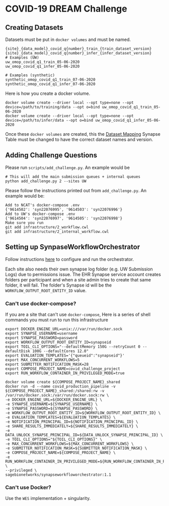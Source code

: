 # COVID-19 DREAM Challenge

## Creating Datasets

Datasets must be put in `docker volumes` and must be named.

```
{site}_{data_model}_covid_q{number}_train_{train_dataset_version}
{site}_{data_model}_covid_q{number}_infer_{infer_dataset_version}
# Examples (UW)
uw_omop_covid_q1_train_05-06-2020
uw_omop_covid_q1_infer_05-06-2020

# Examples (synthetic)
synthetic_omop_covid_q1_train_07-06-2020
synthetic_omop_covid_q1_infer_07-06-2020
```

Here is how you create a docker volume.

```
docker volume create --driver local --opt type=none --opt device=/path/to/training/data --opt o=bind uw_omop_covid_q1_train_05-06-2020
docker volume create --driver local --opt type=none --opt device=/path/to/infer/data --opt o=bind uw_omop_covid_q1_infer_05-06-2020
```

Once these `docker volumes` are created, this the [Dataset Mapping](https://www.synapse.org/#!Synapse:syn22093564) Synapse Table must be changed to have the correct dataset names and version.

## Adding Challenge Questions
Please run `scripts/add_challenge.py`. An example would be

```
# This will add the main submission queues + internal queues
python add_challenge.py 2 --sites UW
```

Please follow the instructions printed out from `add_challenge.py`.  An example would be:

```
Add to NCAT's docker-compose .env
{'9614502': 'syn22076995', '9614503': 'syn22076996'}
Add to UW's docker-compose .env
{'9614504': 'syn22076997', '9614505': 'syn22076998'}
Make sure you run
git add infrastructure/2_workflow.cwl
git add infrastructure/2_internal_workflow.cwl
```

## Setting up SynpaseWorkflowOrchestrator

Follow instructions [here](https://github.com/Sage-Bionetworks/SynapseWorkflowOrchestrator) to configure and run the orchestrator.

Each site also needs their own synapse log folder (e.g. UW Submission Logs) due to permissions issue. The EHR Synapse service account creates folders per participant and when a site admin tries to create that same folder, it will fail.  The folder's Synapse id will be the `WORKFLOW_OUTPUT_ROOT_ENTITY_ID` value.


### Can't use docker-compose?

If you are a site that can't use `docker-compose`, Here is a series of shell commands you must run to run this infrastructure
```
export DOCKER_ENGINE_URL=unix:///var/run/docker.sock
export SYNAPSE_USERNAME=username
export SYNAPSE_PASSWORD=password
export WORKFLOW_OUTPUT_ROOT_ENTITY_ID=synapseid
export TOIL_CLI_OPTIONS="--defaultMemory 150G --retryCount 0 --defaultDisk 100G --defaultCores 12.0"
export EVALUATION_TEMPLATES='{"queueid":"synapseid"}'
export MAX_CONCURRENT_WORKFLOWS=5
export SUBMITTER_NOTIFICATION_MASK=28
export COMPOSE_PROJECT_NAME=covid_challenge_project
export RUN_WORKFLOW_CONTAINER_IN_PRIVILEGED_MODE=true

docker volume create ${COMPOSE_PROJECT_NAME}_shared
docker run -d --name covid_production_pipeline -v ${COMPOSE_PROJECT_NAME}_shared:/shared:rw -v /var/run/docker.sock:/var/run/docker.sock:rw \
-e DOCKER_ENGINE_URL=${DOCKER_ENGINE_URL} \
-e SYNAPSE_USERNAME=${SYNAPSE_USERNAME} \
-e SYNAPSE_PASSWORD=${SYNAPSE_PASSWORD} \
-e WORKFLOW_OUTPUT_ROOT_ENTITY_ID=${WORKFLOW_OUTPUT_ROOT_ENTITY_ID} \
-e EVALUATION_TEMPLATES=${EVALUATION_TEMPLATES} \
-e NOTIFICATION_PRINCIPAL_ID=${NOTIFICATION_PRINCIPAL_ID} \
-e SHARE_RESULTS_IMMEDIATELY=${SHARE_RESULTS_IMMEDIATELY} \
-e DATA_UNLOCK_SYNAPSE_PRINCIPAL_ID=${DATA_UNLOCK_SYNAPSE_PRINCIPAL_ID} \
-e TOIL_CLI_OPTIONS="${TOIL_CLI_OPTIONS}" \
-e MAX_CONCURRENT_WORKFLOWS=${MAX_CONCURRENT_WORKFLOWS} \
-e SUBMITTER_NOTIFICATION_MASK=${SUBMITTER_NOTIFICATION_MASK} \
-e COMPOSE_PROJECT_NAME=${COMPOSE_PROJECT_NAME} \
-e RUN_WORKFLOW_CONTAINER_IN_PRIVILEGED_MODE=${RUN_WORKFLOW_CONTAINER_IN_PRIVILEGED_MODE} \
--privileged \
sagebionetworks/synapseworkfloworchestrator:1.1
```

### Can't use Docker?

Use the `WES` implementation + singularity.